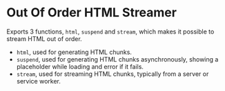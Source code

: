# Out Of Order HTML Streamer

Exports 3 functions, `html`, `suspend` and `stream`, which makes it possible to
stream HTML out of order.

- `html`, used for generating HTML chunks.
- `suspend`, used for generating HTML chunks asynchronously, showing a
  placeholder while loading and error if it fails.
- `stream`, used for streaming HTML chunks, typically from a server or service
  worker.
